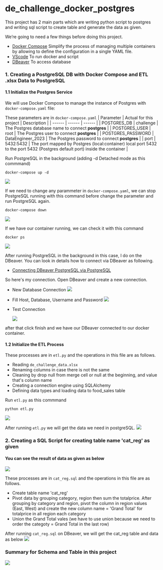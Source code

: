 # de_challenge_docker_postgres
This project has 2 main parts which are writing python script to postgres and writing sql script to create table and generate the data as given.

We’re going to need a few things before doing this project.
- [Docker Compose](https://docs.docker.com/compose/) Simplify the process of managing multiple containers by allowing to define the configuration in a single YAML file.
- [VScode](https://code.visualstudio.com/) To run docker and script
- [DBeaver](https://dbeaver.io/) To access database

### 1. Creating a PostgreSQL DB with Docker Compose and ETL .xlsx Data to PostgreSQL
#### 1.1 Initialize the Postgres Service
We will use Docker Compose to manage the instance of Postgres with `docker-compose.yaml` file:

These parameters are in `docker-compose.yaml`
| Parameter | Actual for this project | Description |
| ------ | ------ | ------ |
| POSTGRES_DB | challenge | The Postgres database name to connect **postgres** |
| POSTGRES_USER | root | The Postgres user to connect **postgres** |
| POSTGRES_PASSWORD | DataEngineer_2023 | The Postgres password to connect **postgres** |
| port | 5432:5432 | The port mapped by Postgres (local:container) local port 5432 to the port 5432 (Postgres default port) inside the container |

Run PostgreSQL in the background (adding -d Detached mode as this commmand)
```
docker-compose up -d
```
![](pictures/docker_compose_up_d.png)

If we need to change any parammeter in `docker-compose.yaml`, we can stop PostgreSQL running with this command before change the parameter and run PostgreSQL again.
```
docker-compose down
```
![](pictures/docker_compose_down.png)

If we have our container running, we can check it with this command
```
docker ps
```
![](pictures/docker_ps.png)

After running PostgreSQL in the background in this case, I do on the DBeaver. You can look in details how to connect via DBeaver as following.
- [Connecting DBeaver PostgreSQL via PostgreSQL](https://hevodata.com/learn/dbeaver-postgresql/#Connecting_DBeaver_PostgreSQL_via_PostgreSQL_JDBC_Driver)

So here's my connection. Open DBeaver and create a new connection.

- New Database Connection
  ![](pictures/connect_database.png)
- Fill Host, Database, Username and Password
  ![](pictures/connection_settings.png)
- Test Connection

  ![](pictures/connection_test.png)

after that click finish and we have our DBeaver connected to our docker container.

#### 1.2 Initialize the ETL Process
These processes are in `etl.py` and the operations in this file are as follows.
- Reading `de_challenge_data.xlsx`
- Renaming columns in case there is not the same
- Cleaning by drop null from merge cell or null at the beginning, and value that's column name
- Creating a connection engine using SQLAlchemy
- Defining data types and loading data to food_sales table

Run `etl.py` as this commmand
```
python etl.py
```
![](pictures/python_etl.png)

After running `etl.py` we will get the data we need in postgreSQL.
![](pictures/food_sales_data.png)

### 2. Creating a SQL Script for creating table name 'cat_reg' as given
#### You can see the result of data as given as below
![](pictures/cat_reg_data.png)

These processes are in `cat_reg.sql` and the operations in this file are as follows.
- Create table name 'cat_reg'
- Pivot data by grouping category, region then sum the totalprice. After grouping by category and region, pivot the column in region values (East, West) and create the new column name = 'Grand Total' for totalprice in all region each category
- Union the Grand Total vales (we have to use union because we need to order the categoty = Grand Total in the last row)

After running `cat_reg.sql` on DBeaver, we will get the cat_reg table and data as below
![](pictures/cat_reg_sql.png)

### Summary for Schema and Table in this project
![](pictures/schema_and_table.png)
